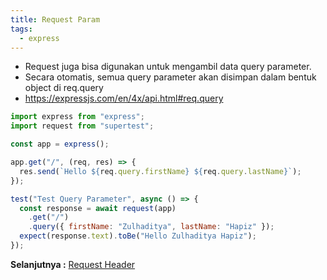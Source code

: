 ```yaml
---
title: Request Param
tags:
  - express
---
```


- Request juga bisa digunakan untuk mengambil data query parameter.
- Secara otomatis, semua query parameter akan disimpan dalam bentuk object di req.query
- https://expressjs.com/en/4x/api.html#req.query

```js
import express from "express";
import request from "supertest";

const app = express();

app.get("/", (req, res) => {
  res.send(`Hello ${req.query.firstName} ${req.query.lastName}`);
});

test("Test Query Parameter", async () => {
  const response = await request(app)
    .get("/")
    .query({ firstName: "Zulhaditya", lastName: "Hapiz" });
  expect(response.text).toBe("Hello Zulhaditya Hapiz");
});
```

**Selanjutnya :** [Request Header](requestheader.md)
